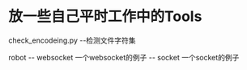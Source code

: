 # 放一些自己平时工作中的Tools
check_encodeing.py --检测文件字符集

robot
   -- websocket 一个websocket的例子
   -- socket    一个socket的例子
